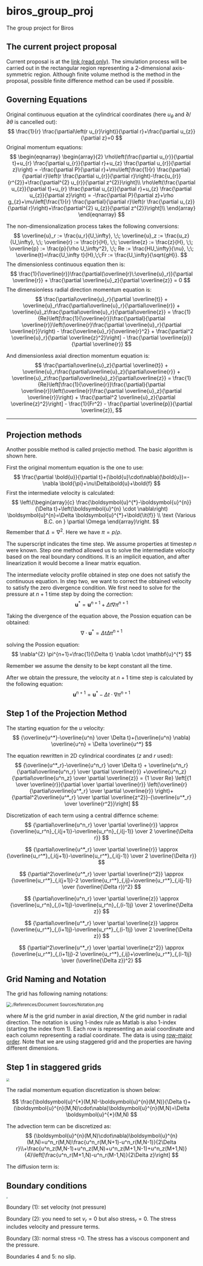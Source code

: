 
# biros\_group\_proj
The group project for Biros

## The current project proposal

Current proposal is at the [link  (read only)][1]. The simulation process will be carried out in the rectangular region representing a 2-dimensional axis-symmetric region. Although finite volume method is the method in the proposal, possible finite difference method can be used if possible.

## Governing Equations
Original continuous equation at the cylindrical coordinates (here $u_\theta$ and $\partial/\partial\theta$ is cancelled out):
$$
\frac{1}{r} \frac{\partial\left(r u_{r}\right)}{\partial r}+\frac{\partial u_{z}}{\partial z}=0
$$
Original momentum equations:
$$
\begin{eqnarray}
\begin{array}{2}
\rho\left(\frac{\partial u_{r}}{\partial t}+u_{r} \frac{\partial u_{r}}{\partial r}+u_{z} \frac{\partial u_{r}}{\partial z}\right) = -\frac{\partial P}{\partial r}+\mu\left[\frac{1}{r} \frac{\partial}{\partial r}\left(r \frac{\partial u_{r}}{\partial r}\right)-\frac{u_{r}}{r^{2}}+\frac{\partial^{2} u_{r}}{\partial z^{2}}\right]\\
\rho\left(\frac{\partial u_{z}}{\partial t}+u_{r} \frac{\partial u_{z}}{\partial r}+u_{z} \frac{\partial u_{z}}{\partial z}\right) = -\frac{\partial P}{\partial z}+\rho g_{z}+\mu\left[\frac{1}{r} \frac{\partial}{\partial r}\left(r \frac{\partial u_{z}}{\partial r}\right)+\frac{\partial^{2} u_{z}}{\partial z^{2}}\right]\\
\end{array}
\end{eqnarray}
$$


The non-dimensionalization process takes the following conversions:
$$
\overline{u}_r := \frac{u_r}{U_\infty}, \;\; \overline{u}_z := \frac{u_z}{U_\infty}, \;\; \overline{r} := \frac{r}{H}, \;\; \overline{z} := \frac{z}{H}, \;\; \overline{p} := \frac{p}{\rho U_\infty^2}, \;\; Re := \frac{HU_\infty}{\nu}, \;\; \overline{t}=\frac{U_\infty t}{H},\;\;Fr := \frac{U_\infty}{\sqrt{gH}}.
$$
The dimensionless continuous equation then is:
$$
\frac{1}{\overline{r}}\frac{\partial(\overline{r}\:\overline{u}_r)}{\partial \overline{r}} + \frac{\partial \overline{u}_z}{\partial \overline{z}} = 0
$$
The dimensionless radial direction momentum equation is:
$$
\frac{\partial\overline{u}_r}{\partial \overline{t}} + \overline{u}_r\frac{\partial\overline{u}_r}{\partial\overline{r}} + \overline{u}_z\frac{\partial\overline{u}_r}{\partial\overline{z}} = \frac{1}{Re}\left[\frac{1}{\overline{r}}\frac{\partial}{\partial \overline{r}}\left(\overline{r}\frac{\partial \overline{u}_r}{\partial \overline{r}}\right) - \frac{\overline{u}_r}{\overline{r}^2} + \frac{\partial^2 \overline{u}_r}{\partial \overline{z}^2}\right] - \frac{\partial \overline{p}}{\partial \overline{r}}
$$


And dimensionless axial direction momentum equation is:
$$
\frac{\partial\overline{u}_z}{\partial \overline{t}} + \overline{u}_r\frac{\partial\overline{u}_z}{\partial\overline{r}} + \overline{u}_z\frac{\partial\overline{u}_z}{\partial\overline{z}} = \frac{1}{Re}\left[\frac{1}{\overline{r}}\frac{\partial}{\partial \overline{r}}\left(\overline{r}\frac{\partial \overline{u}_z}{\partial \overline{r}}\right) + \frac{\partial^2 \overline{u}_z}{\partial \overline{z}^2}\right] - \frac{1}{Fr^2} - \frac{\partial \overline{p}}{\partial \overline{z}},
$$

---

## Projection methods



Another possible method is called projectio method. The basic algorithm is shown here.



First the original momentum equation is the one to use:
$$
\frac{\partial \bold{u}}{\partial t}+(\bold{u}\cdot\nabla)(\bold{u})=-\nabla \bold{\pi}+\nu\Delta\bold{u}+\bold{f}
$$
First the intermediate velocity is calculated:
$$
\left\{\begin{array}{c}
\frac{\boldsymbol{u}^{*}-\boldsymbol{u}^{n}}{\Delta t}+\left(\boldsymbol{u}^{n} \cdot \nabla\right) \boldsymbol{u}^{n}=\Delta \boldsymbol{u}^{*}+\bold{\it{f}} \\
\text {Various B.C.       on } \partial \Omega
\end{array}\right.
$$
Remember that $\Delta=\nabla^2$. Here we have $\pi=p/\rho$.



The superscript indicates the time step. We assume properties at timestep $n$ were known. Step one method allowed us to solve the intermediate velocity based on the real boundary conditions. It is an implicit equation, and after linearization it would become a linear matrix equation.



The intermediate velocity profile obtained in step one does not satisfy the continuous equation. In step two, we want to correct the obtained velocity to satisfy the zero divergence condition. We first need to solve for the pressure at $n+1$ time step by doing the correction:
$$
\boldsymbol{u}^{*}=\boldsymbol{u}^{n+1}+\Delta t \nabla \pi^{n+1}
$$


Taking the divergence of the equation above, the Possion equation can be obtained:
$$
\nabla\cdot\boldsymbol{u}^{*} = \Delta t \Delta \pi^{n+1}
$$


 solving the Possion equation:
$$
\nabla^{2} \pi^{n+1}=\frac{1}{\Delta t} \nabla \cdot \mathbf{u}^{*}
$$


Remember we assume the density to be kept constant all the time.



After we obtain the pressure, the velocity at $n+1$ time step is calculated by the following equation:
$$
\mathbf{u}^{n+1}=\mathbf{u}^{*}-\Delta t
\cdot\nabla \pi^{n+1}
$$

## Step 1 of the Projection Method
The starting equation for the $u$ velocity:
$$
{\overline{u^*}-\overline{u^n} \over \Delta t}+(\overline{u^n} \nabla) \overline{u^n} = \Delta \overline{u^*} 
$$

The equation rewritten in 2D cylindrical coordinates ($z$ and $r$ used):
$$
{\overline{u^*_r}-\overline{u^n_r} \over \Delta t} + \overline{u^n_r}{\partial\overline{u^n_r} \over \partial \overline{r}} +\overline{u^n_z}{\partial\overline{u^n_z} \over \partial \overline{z}} = {1 \over Re} \left[{1 \over \overline{r}}{\partial \over \partial \overline{r}} \left(\overline{r} {\partial\overline{u^*_r} \over \partial \overline{r}} \right)+{\partial^2\overline{u^*_r} \over \partial \overline{z^2}}-{\overline{u^*_r} \over \overline{r^2}}\right]
$$



Discretization of each term using a central differnce scheme:
$$
{\partial\overline{u^n_r} \over \partial \overline{r}} \approx {\overline{u_r^n}_{,i(j+1)}-\overline{u_r^n}_{,i(j-1)} \over 2 \overline{\Delta r}} 
$$

$$
{\partial\overline{u^*_r} \over \partial \overline{r}} \approx {\overline{u_r^*}_{,i(j+1)}-\overline{u_r^*}_{,i(j-1)} \over 2 \overline{\Delta r}} 
$$

$$
{\partial^2\overline{u^*_r} \over \partial \overline{r^2}} \approx {\overline{u_r^*}_{,i(j+1)}-2 \overline{u_r^*}_{,ij}+\overline{u_r^*}_{,i(j-1)} \over (\overline{\Delta r})^2} 
$$

$$
{\partial\overline{u^n_r} \over \partial \overline{z}} \approx {\overline{u_r^n}_{,(i+1)j}-\overline{u_r^n}_{,(i-1)j} \over 2 \overline{\Delta z}}
$$

$$
{\partial\overline{u^*_r} \over \partial \overline{z}} \approx {\overline{u_r^*}_{,(i+1)j}-\overline{u_r^*}_{,(i-1)j} \over 2 \overline{\Delta z}} 
$$

$$
{\partial^2\overline{u^*_r} \over \partial \overline{z^2}} \approx {\overline{u_r^*}_{,(i+1)j}-2 \overline{u_r^*}_{,ij}+\overline{u_r^*}_{,(i-1)j} \over (\overline{\Delta z})^2}
$$





## Grid Naming and Notation



The grid has following naming notations:

<img src="./References/Document Sources/Notation.png" alt="./References/Document Sources/Notation.png" style="zoom:80%;" />



where $M$ is the grid number in axial direction, $N$ the grid number in radial direction. The notation is using 1-index rule as Matlab is also 1-index (starting the index from 1). Each row is representing an axial coordinate and each column representing a radial coordinate. The data is using [row-major order](https://en.wikipedia.org/wiki/Row-_and_column-major_order). Note that we are using staggered grid and the properties are having different dimensions.



## Step 1 in staggered grids

<img src="./References/Document Sources/Staggered grid.jpg" style="zoom:50%;" />



The radial momentum equation discretization is shown below:




$$
\frac{\boldsymbol{u}^{*}(M,N)-\boldsymbol{u}^{n}(M,N)}{\Delta t}+(\boldsymbol{u}^{n}(M,N)\cdot\nabla)\boldsymbol{u}^{n}(M,N)=\Delta \boldsymbol{u}^{*}(M,N)
$$


The advection term can be discretized as:
$$
(\boldsymbol{u}^{n}(M,N)\cdot\nabla)\boldsymbol{u}^{n}(M,N)=u^n_r(M,N)\frac{u^n_r(M,N+1)-u^n_r(M,N-1)}{2\Delta r}\\+\frac{u^n_z(M,N-1)+u^n_z(M,N)+u^n_z(M+1,N-1)+u^n_z(M+1,N)}{4}\left[\frac{u^n_r(M+1,N)-u^n_r(M-1,N)}{2\Delta z}\right]
$$


The diffusion term is:





## Boundary conditions



<img src="./References/Document Sources/Boundary condition.jpg" style="zoom:24%;" />



Boundary (1): set velocity (not pressure)



Boundary (2): you need to set $v_r=0$ but also $\text{stress}_r =0$. The stress includes velocity and pressure terms. 



Boundary (3):  normal stress =0. The stress has a viscous component and the pressure. 



Boundaries 4 and 5:  no slip.










[1]:	https://www.overleaf.com/read/hzzczmvjnnht
